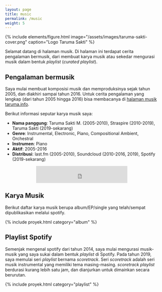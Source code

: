 ```yaml
---
layout: page
title: music
permalink: /music
weight: 5
---
```


{% include elements/figure.html image="/assets/images/taruma-sakti-cover.png" caption="Logo Taruma Sakti" %}

Selamat datang di halaman musik. Di halaman ini terdapat cerita pengalaman bermusik, dari membuat karya musik atau sekedar mengurasi musik dalam bentuk _playlist_ (_curated playlist_). 

## Pengalaman bermusik

Saya mulai membuat komposisi musik dan memproduksinya sejak tahun 2005, dan diakhiri sampai tahun 2016. Untuk cerita pengalaman yang lengkap (dari tahun 2005 hingga 2016) bisa membacanya di [halaman musik taruma.info](https://taruma.info/music). 

Berikut informasi seputar karya musik saya:
- **Nama panggung**: Taruma Sakti M. (2005-2010), Straspire (2010-2019), Taruma Sakti (2019-sekarang)
- **Genre**: Instrumental, Electronic, Piano, Compositional Ambient, Orchestral
- **Instrumen**: Piano
- **Aktif**: 2005-2016
- **Distribusi**: last.fm (2005-2010), Soundcloud (2010-2016, 2019), Spotify (2019-sekarang)

<p align="center"><iframe src="https://open.spotify.com/follow/1/?uri=spotify:artist:2RF0qvWLmVyUCMuRdAzgfr&amp;size=detail&amp;theme=light" width="300" height="56" scrolling="no" frameborder="0" style="border:none; overflow:hidden;" allowtransparency="true"></iframe></p>

## Karya Musik

Berikut daftar karya musik berupa album/EP/single yang telah/sempat dipublikasikan melalui spotify.

{% include proyek.html category="album" %}

## Playlist Spotify

Semenjak mengenal spotify dari tahun 2014, saya mulai mengurasi musik-musik yang saya sukai dalam bentuk _playlist_ di Spotify. Pada tahun 2019, saya memulai seri _playlist_ bernama _scoretrack_. Seri _scoretrack_ adalah seri musik instrumental yang memiliki tema masing-masing. _scoretrack playlist_ berdurasi kurang lebih satu jam, dan dianjurkan untuk dimainkan secara berurutan. 

{% include proyek.html category="playlist" %}


